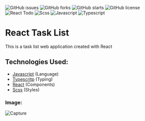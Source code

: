 ![GitHub issues](https://img.shields.io/github/issues/devbrabo/Ignite-Challenge1)
![GitHub forks](https://img.shields.io/github/forks/devbrabo/Ignite-Challenge1)
![GitHub starts](https://img.shields.io/github/stars/devbrabo/Ignite-Challenge1)
![GitHub license](https://img.shields.io/github/license/devbrabo/Ignite-Challenge1)
![React Todo](https://img.shields.io/badge/React-components-orange)
![Scss](https://img.shields.io/badge/Scss-Styles-red)
![Javascript](https://img.shields.io/badge/Javascript-Language-yellow)
![Typescript](https://img.shields.io/badge/Typescript-Typing-blue)

# React Task List
This is a task list web application created with React

## Technologies Used:
- [Javascript](https://developer.mozilla.org/pt-BR/docs/Web/JavaScript) (Language)
- [Typescritp](https://www.typescriptlang.org/) (Typing)
- [React](https://pt-br.reactjs.org/) (Components)
- [Scss](https://sass-lang.com/) (Styles)

### Image:
![Capture](https://user-images.githubusercontent.com/48457700/116616917-a1dcb180-a913-11eb-8852-dc8bc58f2ea8.PNG)
